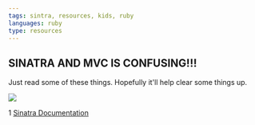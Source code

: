 ```yaml
---
tags: sintra, resources, kids, ruby
languages: ruby
type: resources
---
```


## SINATRA AND MVC IS CONFUSING!!!

Just read some of these things. Hopefully it'll help clear some things up.

<img src="http://www.codeproject.com/KB/books/general_interface_arch/02fig01.jpg">

1 [Sinatra Documentation](git@github.com:flatiron-school-curriculum/hs-sinatra-resources.git)

